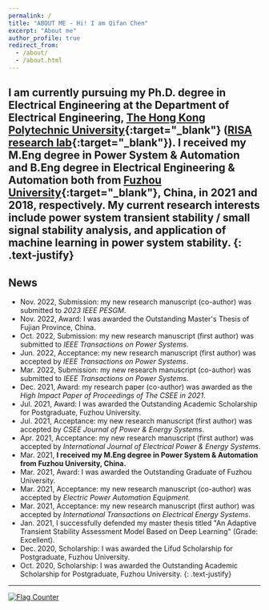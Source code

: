 ```yaml
---
permalink: /
title: "ABOUT ME - Hi! I am Qifan Chen"
excerpt: "About me"
author_profile: true
redirect_from: 
  - /about/
  - /about.html
---
```

I am currently pursuing my Ph.D. degree in Electrical Engineering at the Department of Electrical Engineering, [The Hong Kong Polytechnic University](https://www.polyu.edu.hk/){:target="_blank"} ([RISA research lab](https://www.polyu.edu.hk/ee/siqibu/index.html){:target="_blank"}).
I received my M.Eng degree in Power System & Automation and B.Eng degree in Electrical Engineering & Automation both from [Fuzhou University](https://dqxy.fzu.edu.cn/){:target="_blank"}, China, in 2021 and 2018, respectively.
My current research interests include **power system transient stability / small signal stability analysis, and application of machine learning in power system stability**.
{: .text-justify}
---

## News

* Nov. 2022, Submission: my new research manuscript (co-author) was submitted to *2023 IEEE PESGM*.
* Nov. 2022, Award: I was awarded the Outstanding Master's Thesis of Fujian Province, China.
* Oct. 2022, Submission: my new research manuscript (first author) was submitted to *IEEE Transactions on Power Systems*.
* Jun. 2022, Acceptance: my new research manuscript (first author) was accepted by *IEEE Transactions on Power Systems*.
* Mar. 2022, Submission: my new research manuscript (co-author) was submitted to *IEEE Transactions on Power Systems*.
* Dec. 2021, Award: my research paper (co-author) was awarded as the *High Impact Paper of Proceedings of The CSEE in 2021*.
* Jul. 2021, Award: I was awarded the Outstanding Academic Scholarship for Postgraduate, Fuzhou University.
* Jul. 2021, Acceptance: my new research manuscript (first author) was accepted by *CSEE Journal of Power & Energy Systems*.
* Apr. 2021, Acceptance: my new research manuscript (first author) was accepted by *International Journal of Electrical Power & Energy Systems*.
* Mar. 2021, **I received my M.Eng degree in Power System & Automation from Fuzhou University, China.**
* Mar. 2021, Award: I was awarded the Outstanding Graduate of Fuzhou University.
* Mar. 2021, Acceptance: my new research manuscript (co-author) was accepted by *Electric Power Automation Equipment*.
* Mar. 2021, Acceptance: my new research manuscript (first author) was accepted by *International Transactions on Electrical Energy Systems*.
* Jan. 2021, I successfully defended my master thesis titled "An Adaptive Transient Stability Assessment Model Based on Deep Learning" (Grade: Excellent).
* Dec. 2020, Scholarship: I was awarded the Lifud Scholarship for Postgraduate, Fuzhou University.
* Oct. 2020, Scholarship: I was awarded the Outstanding Academic Scholarship for Postgraduate, Fuzhou University.
{: .text-justify}
---
<a href="https://info.flagcounter.com/MXCA"><img src="https://s11.flagcounter.com/count/MXCA/bg_FFFFFF/txt_000000/border_CCCCCC/columns_5/maxflags_10/viewers_0/labels_1/pageviews_1/flags_0/percent_0/" alt="Flag Counter" border="0"></a>
